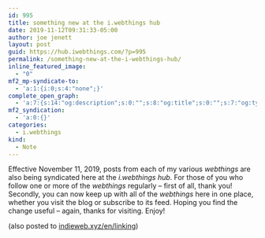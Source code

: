 ```yaml
---
id: 995
title: something new at the i.webthings hub
date: 2019-11-12T09:31:33-05:00
author: joe jenett
layout: post
guid: https://hub.iwebthings.com/?p=995
permalink: /something-new-at-the-i-webthings-hub/
inline_featured_image:
  - "0"
mf2_mp-syndicate-to:
  - 'a:1:{i:0;s:4:"none";}'
complete_open_graph:
  - 'a:7:{s:14:"og:description";s:0:"";s:8:"og:title";s:0:"";s:7:"og:type";s:0:"";s:12:"twitter:card";s:7:"summary";s:15:"twitter:creator";s:0:"";s:19:"twitter:description";s:0:"";s:8:"og:image";s:0:"";}'
mf2_syndication:
  - 'a:0:{}'
categories:
  - i.webthings
kind:
  - Note
---
```

Effective November 11, 2019, posts from each of my various _webthings_ are also being syndicated here at the _i.webthings hub_. For those of you who follow one or more of the _webthings_ regularly &ndash; first of all, thank you! Secondly, you can now keep up with all of the _webthings_ here in one place, whether you visit the blog or subscribe to its feed. Hoping you find the change useful &ndash; again, thanks for visiting. Enjoy!

<div class="syndy">
  (also posted to <a class="u-syndication" href="https://indieweb.xyz/en/linking">indieweb.xyz/en/linking</a>)
</div>

[](https://fed.brid.gy/)